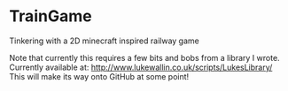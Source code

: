 TrainGame
=========

Tinkering with a 2D minecraft inspired railway game

Note that currently this requires a few bits and bobs from a library I wrote.  Currently available at: http://www.lukewallin.co.uk/scripts/LukesLibrary/
This will make its way onto GitHub at some point!